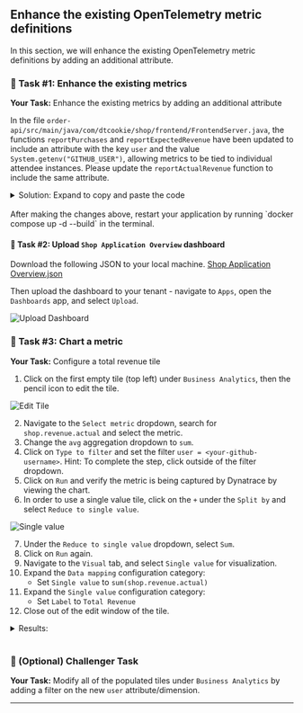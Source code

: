 ## Enhance the existing OpenTelemetry metric definitions

In this section, we will enhance the existing OpenTelemetry metric definitions by adding an additional attribute.


### 📌 Task #1: Enhance the existing metrics

**Your Task:** Enhance the existing metrics by adding an additional attribute

In the file `order-api/src/main/java/com/dtcookie/shop/frontend/FrontendServer.java`, the functions `reportPurchases` and `reportExpectedRevenue` have been updated to include an attribute with the key `user` and the value `System.getenv("GITHUB_USER")`, allowing metrics to be tied to individual attendee instances. Please update the `reportActualRevenue` function to include the same attribute.

<details>
  <summary>Solution: Expand to copy and paste the code</summary>

  ```java
private static void reportActualRevenue(Product product) {
	Attributes attributes = Attributes.builder()
    .put(AttributeKey.stringKey("product"), product.getName())
    .put(AttributeKey.stringKey("user"), System.getenv("GITHUB_USER"))
    .build();
		
	actualRevenueCounter.add(product.getPrice(), attributes);		
}
  ```
</details>
<br/>
After making the changes above, restart your application by running `docker compose up -d --build` in the terminal.


#### 📌 Task #2: Upload `Shop Application Overview` dashboard

Download the following JSON to your local machine.
[Shop Application Overview.json](https://dt-url.net/nb2y0zo2)

Then upload the dashboard to your tenant - navigate to `Apps`, open the `Dashboards` app, and select `Upload`.

![Upload Dashboard](../../../assets/images/03-01-02-upload.png)


### 📌 Task #3: Chart a metric

**Your Task:** Configure a total revenue tile

1. Click on the first empty tile (top left) under `Business Analytics`, then the pencil icon to edit the tile.

![Edit Tile](../../../assets/images/03-01-03-pencil.png)

2. Navigate to the `Select metric` dropdown, search for `shop.revenue.actual` and select the metric.
3. Change the `avg` aggregation dropdown to `sum`.
4. Click on `Type to filter` and set the filter `user = <your-github-username>`.
    Hint: To complete the step, click outside of the filter dropdown.
5. Click on `Run` and verify the metric is being captured by Dynatrace by viewing the chart.
6. In order to use a single value tile, click on the `+` under the `Split by` and select `Reduce to single value`.

![Single value](../../../assets/images/03-01-03-single_value.png)

7. Under the `Reduce to single value` dropdown, select `Sum`. 
8. Click on `Run` again.
9. Navigate to the `Visual` tab, and select `Single value` for visualization.
10. Expand the `Data mapping` configuration category:
    * Set `Single value` to `sum(shop.revenue.actual)`
12. Expand the `Single value` configuration category:
    * Set `Label` to `Total Revenue`
14. Close out of the edit window of the tile.

<details>
  <summary>Results:</summary>
  ![Tile 1](../../../assets/images/03-01-03-complete.png)
</details>

<br/>

### 📌 (Optional) Challenger Task

**Your Task:** Modify all of the populated tiles under `Business Analytics` by adding a filter on the new `user` attribute/dimension.

---
